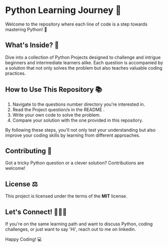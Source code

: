 # <PyLearn>

# Python Learning Journey :snake:

Welcome to the repository where each line of code is a step towards mastering Python! :rocket:

## What's Inside? :mag_right:

Dive into a collection of Python Projects designed to challenge and intrigue beginners and intermediate learners alike. Each question is accompanied by a solution that not only solves the problem but also teaches valuable coding practices.


## How to Use This Repository :books:

1. Navigate to the questions number directory you're interested in.
2. Read the Project question/s in the README .
3. Write your own code to solve the problem.
4. Compare your solution with the one provided in this repository.

By following these steps, you'll not only test your understanding but also improve your coding skills by learning from different approaches.

## Contributing :handshake:

Got a tricky Python question or a clever solution? Contributions are welcome!

## License :balance_scale:


This project is licensed under the terms of the **MIT** license.

## Let's Connect! :people_holding_hands:

If you're on the same learning path and want to discuss Python, coding challenges, or just want to say 'Hi', reach out to me on linkedin.

Happy Coding! :computer:
